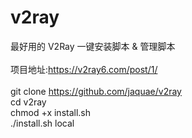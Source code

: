 # v2ray
最好用的 V2Ray 一键安装脚本 &amp; 管理脚本
<br/>
<br/>
项目地址:https://v2ray6.com/post/1/
<br/>
<br/>
git clone https://github.com/jaquae/v2ray
<br/>
cd v2ray
<br/>
chmod +x install.sh
<br/>
./install.sh local
